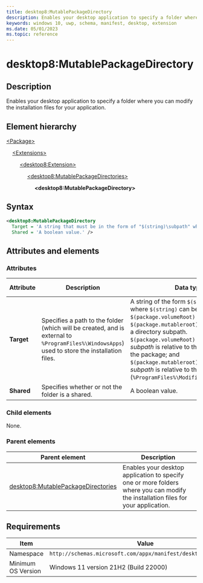 ```yaml
---
title: desktop8:MutablePackageDirectory
description: Enables your desktop application to specify a folder where you can modify the installation files for your application.
keywords: windows 10, uwp, schema, manifest, desktop, extension
ms.date: 05/01/2023
ms.topic: reference
---
```


# desktop8:MutablePackageDirectory

## Description

Enables your desktop application to specify a folder where you can modify the installation files for your application.

## Element hierarchy

[\<Package\>](element-package.md)

&nbsp;&nbsp;&nbsp;&nbsp;[\<Extensions\>](element-extensions.md)

&nbsp;&nbsp;&nbsp;&nbsp; &nbsp;&nbsp;&nbsp;&nbsp;[\<desktop8:Extension\>](element-desktop8-extension.md)

&nbsp;&nbsp;&nbsp;&nbsp; &nbsp;&nbsp;&nbsp;&nbsp; &nbsp;&nbsp;&nbsp;&nbsp;[\<desktop8:MutablePackageDirectories\>](element-desktop8-mutablepackagedirectories.md)

&nbsp;&nbsp;&nbsp;&nbsp; &nbsp;&nbsp;&nbsp;&nbsp; &nbsp;&nbsp;&nbsp;&nbsp; &nbsp;&nbsp;&nbsp;&nbsp;**\<desktop8:MutablePackageDirectory\>**

## Syntax

```xml
<desktop8:MutablePackageDirectory
  Target = 'A string that must be in the form of "$(string)\subpath" where the string is semantically validated and interpreted by calling code, and subpath is a directory subpath.'
  Shared = 'A boolean value.' />
```

## Attributes and elements

### Attributes

| Attribute | Description | Data type | Required | Default value |
|-|-|-|-|-|
| **Target** | Specifies a path to the folder (which will be created, and is external to `%ProgramFiles%\WindowsApps`) used to store the installation files. | A string of the form `$(string)\subpath`, where `$(string)` can be either `$(package.volumeRoot)` or `$(package.mutableroot)`, and *subpath* is a directory subpath. `$(package.volumeRoot)` denotes that *subpath* is relative to the volume root of the package; and `$(package.mutableroot)` denotes that *subpath* is relative to the mutable root (`%ProgramFiles%\ModifiableWindowsApps`). | Yes |  |
| **Shared** | Specifies whether or not the folder is a shared. | A boolean value. | No |  |

### Child elements

None.

### Parent elements

| Parent element | Description |
|-|-|
| [desktop8:MutablePackageDirectories](element-desktop8-mutablepackagedirectories.md) | Enables your desktop application to specify one or more folders where you can modify the installation files for your application. |

## Requirements

| Item  | Value  |
|--|--|
| Namespace | `http://schemas.microsoft.com/appx/manifest/desktop/windows10/8` |
| Minimum OS Version | Windows 11 version 21H2 (Build 22000) |
